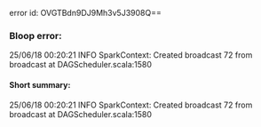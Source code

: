error id: OVGTBdn9DJ9Mh3v5J3908Q==
### Bloop error:

25/06/18 00:20:21 INFO SparkContext: Created broadcast 72 from broadcast at DAGScheduler.scala:1580
#### Short summary: 

25/06/18 00:20:21 INFO SparkContext: Created broadcast 72 from broadcast at DAGScheduler.scala:1580